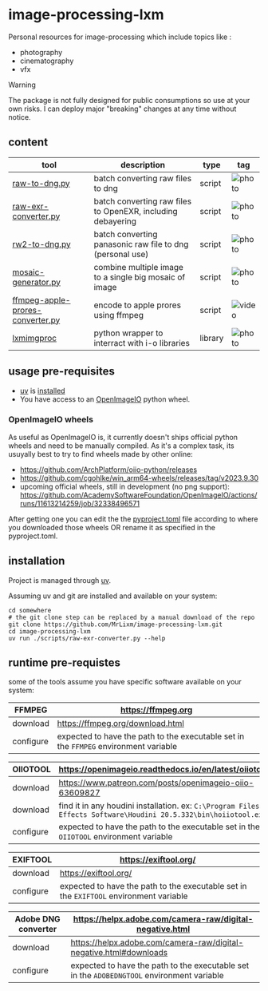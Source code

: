 # image-processing-lxm

Personal resources for image-processing which include topics like :

* photography
* cinematography
* vfx

> [!WARNING]
> The package is not fully designed for public consumptions so use at your own
> risks. I can deploy major "breaking" changes at any time without notice.

## content

| tool                                                                         | description                                                 | type    | tag                                                 |
|------------------------------------------------------------------------------|-------------------------------------------------------------|---------|-----------------------------------------------------|
| [raw-to-dng.py](scripts/raw-to-dng.py)                                       | batch converting raw files to dng                           | script  | ![photo](https://img.shields.io/badge/photo-43896b) |
| [raw-exr-converter.py](scripts/raw-exr-converter.py)                         | batch converting raw files to OpenEXR, including debayering | script  | ![photo](https://img.shields.io/badge/photo-43896b) |
| [rw2-to-dng.py](scripts/rw2-to-dng.py)                                       | batch converting panasonic raw file to dng (personal use)   | script  | ![photo](https://img.shields.io/badge/photo-43896b) |
| [mosaic-generator.py](scripts/mosaic-generator.py)                           | combine multiple image to a single big mosaic of image      | script  | ![photo](https://img.shields.io/badge/photo-43896b) |
| [ffmpeg-apple-prores-converter.py](scripts/ffmpeg-apple-prores-converter.py) | encode to apple prores using ffmpeg                         | script  | ![video](https://img.shields.io/badge/video-4c78a6) |
| [lxmimgproc](python/libraries/lxmimgproc)                                    | python wrapper to interract with i-o libraries              | library | ![photo](https://img.shields.io/badge/photo-43896b) |

## usage pre-requisites

- [uv](https://docs.astral.sh/uv/) is [installed](https://docs.astral.sh/uv/getting-started/installation/)
- You have access to an [OpenImageIO](https://openimageio.readthedocs.io) python wheel.

### OpenImageIO wheels

As useful as OpenImageIO is, it currently doesn't ships official python wheels
and need to be manually compiled. As it's a complex task, its usuyally best
to try to find wheels made by other online:

* https://github.com/ArchPlatform/oiio-python/releases
* https://github.com/cgohlke/win_arm64-wheels/releases/tag/v2023.9.30
* upcoming official wheels, still in
  development (no png support): https://github.com/AcademySoftwareFoundation/OpenImageIO/actions/runs/11613214259/job/32338496571

After getting one you can edit the the [pyproject.toml](pyproject.toml) file according to where you
downloaded those wheels OR rename it as specified in the pyproject.toml.


## installation

Project is managed through [uv](https://docs.astral.sh/uv/).

Assuming uv and git are installed and available on your system:

```shell
cd somewhere
# the git clone step can be replaced by a manual download of the repo
git clone https://github.com/MrLixm/image-processing-lxm.git
cd image-processing-lxm
uv run ./scripts/raw-exr-converter.py --help
```


## runtime pre-requistes

some of the tools assume you have specific software available on your system:

| FFMPEG    | https://ffmpeg.org                                                                   |
|-----------|--------------------------------------------------------------------------------------|
| download  | https://ffmpeg.org/download.html                                                     |
| configure | expected to have the path to the executable set in the `FFMPEG` environment variable |

| OIIOTOOL  | https://openimageio.readthedocs.io/en/latest/oiiotool.html                                                           |
|-----------|----------------------------------------------------------------------------------------------------------------------|
| download  | https://www.patreon.com/posts/openimageio-oiio-63609827                                                              |
| download  | find it in any houdini installation. ex: `C:\Program Files\Side Effects Software\Houdini 20.5.332\bin\hoiiotool.exe` |
| configure | expected to have the path to the executable set in the `OIIOTOOL` environment variable                               |

| EXIFTOOL  | https://exiftool.org/                                                                  |
|-----------|----------------------------------------------------------------------------------------|
| download  | https://exiftool.org/                                                                  |
| configure | expected to have the path to the executable set in the `EXIFTOOL` environment variable |

| Adobe DNG converter | https://helpx.adobe.com/camera-raw/digital-negative.html                                   |
|---------------------|--------------------------------------------------------------------------------------------|
| download            | https://helpx.adobe.com/camera-raw/digital-negative.html#downloads                         |
| configure           | expected to have the path to the executable set in the `ADOBEDNGTOOL` environment variable |
